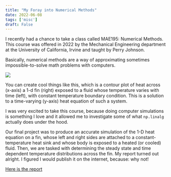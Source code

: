 ```yaml
---
title: "My Foray into Numerical Methods"
date: 2022-06-08
tags: ['misc']
draft: False
---
```


I recently had a chance to take a class called MAE195: Numerical Methods. This course was offered in 2022 by the Mechanical Engineering department at the University of California, Irvine and taught by Perry Johnson.

Basically, numerical methods are a way of approximating sometimes impossible-to-solve math problems with computers.

<img class="pct50 centered" src="/195-report/figures/contour_time_crank_long.png">

You can create cool things like this, which is a contour plot of heat across (x-axis) a 1-d fin (right) exposed to a fluid whose temperature varies with time (left), with constant temperature boundary condition. This is a solution to a time-varying (y-axis) heat equation of such a system.

I was very excited to take this course, because doing computer simulations is something I love and it allowed me to investigate some of what `np.linalg` actually does under the hood.

Our final project was to produce an accurate simulation of the 1-D heat equation on a fin, whose left and right sides are attached to a constant-temperature heat sink and whose body is exposed to a heated (or cooled) fluid. Then, we are tasked with determining the steady state and time dependent temperature distributions across the fin. My report turned out alright. I figured I would publish it on the internet, because: why not! 

[Here is the report](/195-report/)
